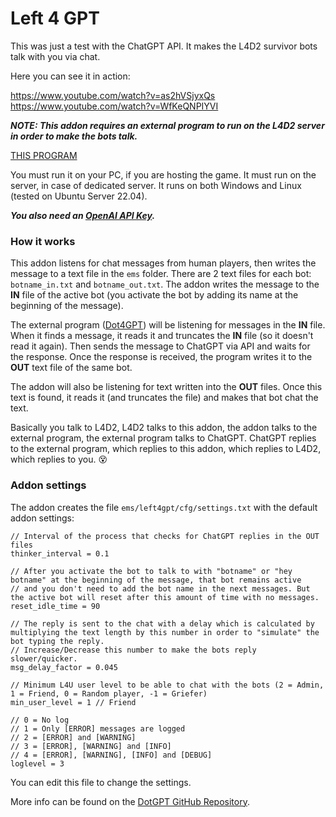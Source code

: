 # Left 4 GPT
This was just a test with the ChatGPT API. It makes the L4D2 survivor bots talk with you via chat.

Here you can see it in action:

https://www.youtube.com/watch?v=as2hVSjyxQs
https://www.youtube.com/watch?v=WfKeQNPIYVI

***NOTE: This addon requires an external program to run on the L4D2 server in order to make the bots talk.***

[THIS PROGRAM](https://github.com/smilz0/Dot4GPT)

You must run it on your PC, if you are hosting the game. It must run on the server, in case of dedicated server. It runs on both Windows and Linux (tested on Ubuntu Server 22.04).

***You also need an [OpenAI API Key](https://platform.openai.com/account/api-keys).***


### How it works
This addon listens for chat messages from human players, then writes the message to a text file in the `ems` folder. There are 2 text files for each bot: `botname_in.txt` and `botname_out.txt`. The addon writes the message to the **IN** file of the active bot (you activate the bot by adding its name at the beginning of the message).

The external program ([Dot4GPT](https://github.com/smilz0/Dot4GPT)) will be listening for messages in the **IN** file. When it finds a message, it reads it and truncates the **IN** file (so it doesn't read it again). Then sends the message to ChatGPT via API and waits for the response. Once the response is received, the program writes it to the **OUT** text file of the same bot.

The addon will also be listening for text written into the **OUT** files. Once this text is found, it reads it (and truncates the file) and makes that bot chat the text.

Basically you talk to L4D2, L4D2 talks to this addon, the addon talks to the external program, the external program talks to ChatGPT. ChatGPT replies to the external program, which replies to this addon, which replies to L4D2, which replies to you. :dizzy_face:


### Addon settings
The addon creates the file `ems/left4gpt/cfg/settings.txt` with the default addon settings:
```nut
// Interval of the process that checks for ChatGPT replies in the OUT files
thinker_interval = 0.1

// After you activate the bot to talk to with "botname" or "hey botname" at the beginning of the message, that bot remains active
// and you don't need to add the bot name in the next messages. But the active bot will reset after this amount of time with no messages.
reset_idle_time = 90

// The reply is sent to the chat with a delay which is calculated by multiplying the text length by this number in order to "simulate" the bot typing the reply.
// Increase/Decrease this number to make the bots reply slower/quicker.
msg_delay_factor = 0.045

// Minimum L4U user level to be able to chat with the bots (2 = Admin, 1 = Friend, 0 = Random player, -1 = Griefer)
min_user_level = 1 // Friend

// 0 = No log
// 1 = Only [ERROR] messages are logged
// 2 = [ERROR] and [WARNING]
// 3 = [ERROR], [WARNING] and [INFO]
// 4 = [ERROR], [WARNING], [INFO] and [DEBUG]
loglevel = 3
```
You can edit this file to change the settings.

More info can be found on the [DotGPT GitHub Repository](https://github.com/smilz0/Dot4GPT).
